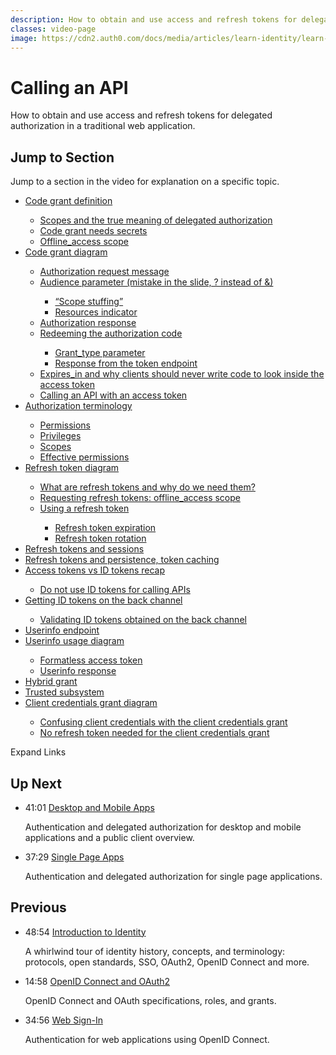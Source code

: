 ```yaml
---
description: How to obtain and use access and refresh tokens for delegated authorization in a traditional web application.
classes: video-page
image: https://cdn2.auth0.com/docs/media/articles/learn-identity/learn-identity-og-image.jpg
---
```

# Calling an API

How to obtain and use access and refresh tokens for delegated authorization in a traditional web application.

<div class="video-wrapper" data-video="yw6hmdhnft"></div>

## Jump to Section

Jump to a section in the video for explanation on a specific topic.

<div class="video-transcript video-bookmarks" id="wistia-video-bookmarks">
  <ul>
    <li><a href="#wistia_yw6hmdhnft?time=28">Code grant definition</a></li>
    <ul>
      <li><a href="#wistia_yw6hmdhnft?time=110">Scopes and the true meaning of delegated authorization</a></li>
      <li><a href="#wistia_yw6hmdhnft?time=192">Code grant needs secrets</a></li>
      <li><a href="#wistia_yw6hmdhnft?time=224">Offline_access scope</a></li>
    </ul>
    <li><a href="#wistia_yw6hmdhnft?time=314">Code grant diagram</a></li>
    <ul>
      <li><a href="#wistia_yw6hmdhnft?time=402">Authorization request message</a></li>
      <li><a href="#wistia_yw6hmdhnft?time=563">Audience parameter (mistake in the slide, ? instead of &)</a></li>
      <ul>
        <li><a href="#wistia_yw6hmdhnft?time=638.5">“Scope stuffing”</a></li>
        <li><a href="#wistia_yw6hmdhnft?time=685">Resources indicator</a></li>
      </ul>
      <li><a href="#wistia_yw6hmdhnft?time=712">Authorization response</a></li>
      <li><a href="#wistia_yw6hmdhnft?time=772">Redeeming the authorization code</a></li>
      <ul>
        <li><a href="#wistia_yw6hmdhnft?time=819">Grant_type parameter</a></li>
        <li><a href="#wistia_yw6hmdhnft?time=918">Response from the token endpoint</a></li>
      </ul>
      <li><a href="#wistia_yw6hmdhnft?time=946">Expires_in and why clients should never write code to look inside the access token</a></li>
      <li><a href="#wistia_yw6hmdhnft?time=1054">Calling an API with an access token</a></li>
    </ul>
    <li><a href="#wistia_yw6hmdhnft?time=1167">Authorization terminology</a></li>
    <ul>
      <li><a href="#wistia_yw6hmdhnft?time=1205">Permissions</a></li>
      <li><a href="#wistia_yw6hmdhnft?time=1241">Privileges</a></li>
      <li><a href="#wistia_yw6hmdhnft?time=1268">Scopes</a></li>
      <li><a href="#wistia_yw6hmdhnft?time=1300">Effective permissions</a></li>
    </ul>
    <li><a href="#wistia_yw6hmdhnft?time=1464.5">Refresh token diagram</a></li>
    <ul>
      <li><a href="#wistia_yw6hmdhnft?time=1476">What are refresh tokens and why do we need them?</a></li>
      <li><a href="#wistia_yw6hmdhnft?time=1553">Requesting refresh tokens: offline_access scope</a></li>
      <li><a href="#wistia_yw6hmdhnft?time=1623">Using a refresh token</a></li>
      <ul>
        <li><a href="#wistia_yw6hmdhnft?time=1759">Refresh token expiration</a></li>
        <li><a href="#wistia_yw6hmdhnft?time=1798">Refresh token rotation</a></li>
      </ul>
    </ul>
    <li><a href="#wistia_yw6hmdhnft?time=1875">Refresh tokens and sessions</a></li>
    <li><a href="#wistia_yw6hmdhnft?time=1927">Refresh tokens and persistence, token caching</a></li>
    <li><a href="#wistia_yw6hmdhnft?time=2007.5">Access tokens vs ID tokens recap</a></li>
    <ul>
      <li><a href="#wistia_yw6hmdhnft?time=2126">Do not use ID tokens for calling APIs</a></li>
    </ul>
    <li><a href="#wistia_yw6hmdhnft?time=2270.6">Getting ID tokens on the back channel</a></li>
    <ul>
      <li><a href="#wistia_yw6hmdhnft?time=2332.5">Validating ID tokens obtained on the back channel</a></li>
    </ul>
    <li><a href="#wistia_yw6hmdhnft?time=2410">Userinfo endpoint</a></li>
    <li><a href="#wistia_yw6hmdhnft?time=2556">Userinfo usage diagram</a></li>
    <ul>
      <li><a href="#wistia_yw6hmdhnft?time=2586">Formatless access token</a></li>
      <li><a href="#wistia_yw6hmdhnft?time=2676">Userinfo response</a></li>
    </ul>
    <li><a href="#wistia_yw6hmdhnft?time=2697">Hybrid grant</a></li>
    <li><a href="#wistia_yw6hmdhnft?time=2766.5">Trusted subsystem</a></li>
    <li><a href="#wistia_yw6hmdhnft?time=2941">Client credentials grant diagram</a></li>
    <ul>
      <li><a href="#wistia_yw6hmdhnft?time=3042">Confusing client credentials with the client credentials grant</a></li>
      <li><a href="#wistia_yw6hmdhnft?time=3093">No refresh token needed for the client credentials grant</a></li>
    </ul>
  </ul>
</div>

<div class="video-transcript-expand" onClick="(function() {
  $('.video-transcript').toggleClass('expanded');
  $('.video-transcript-expand i').attr('class', $('.video-transcript').hasClass('expanded') ? 'icon-budicon-462' : 'icon-budicon-460');
})()">Expand Links <i class="icon-budicon-460"></i></div>

## Up Next

<ul class="up-next">
  <li>
    <span class="video-time"><i class="icon icon-budicon-494"></i>41:01</span>
    <i class="video-icon icon icon-budicon-676"></i>
    <a href="/videos/learn-identity/05-desktop-and-mobile-apps">Desktop and Mobile Apps</a>
    <p>Authentication and delegated authorization for desktop and mobile applications and a public client overview.</p>
  </li>

  <li>
    <span class="video-time"><i class="icon icon-budicon-494"></i>37:29</span>
    <i class="video-icon icon icon-budicon-676"></i>
    <a href="/videos/learn-identity/06-single-page-apps">Single Page Apps</a>
    <p>Authentication and delegated authorization for single page applications.</p>
  </li>
</ul>

## Previous

<ul class="up-next">
  <li>
    <span class="video-time"><i class="icon icon-budicon-494"></i>48:54</span>
    <i class="video-icon icon icon-budicon-676"></i>
    <a href="/videos/learn-identity/01-introduction-to-identity">Introduction to Identity</a>
    <p>A whirlwind tour of identity history, concepts, and terminology: protocols, open standards, SSO, OAuth2, OpenID Connect and more.</p>
  </li>

  <li>
    <span class="video-time"><i class="icon icon-budicon-494"></i>14:58</span>
    <i class="video-icon icon icon-budicon-676"></i>
    <a href="/videos/learn-identity/02-oidc-and-oauth">OpenID Connect and OAuth2</a>
    <p>OpenID Connect and OAuth specifications, roles, and grants.</p>
  </li>

  <li>
    <span class="video-time"><i class="icon icon-budicon-494"></i>34:56</span>
    <i class="video-icon icon icon-budicon-676"></i>
    <a href="/videos/learn-identity/03-web-sign-in">Web Sign-In</a>
    <p>Authentication for web applications using OpenID Connect.</p>
  </li>
</ul>
